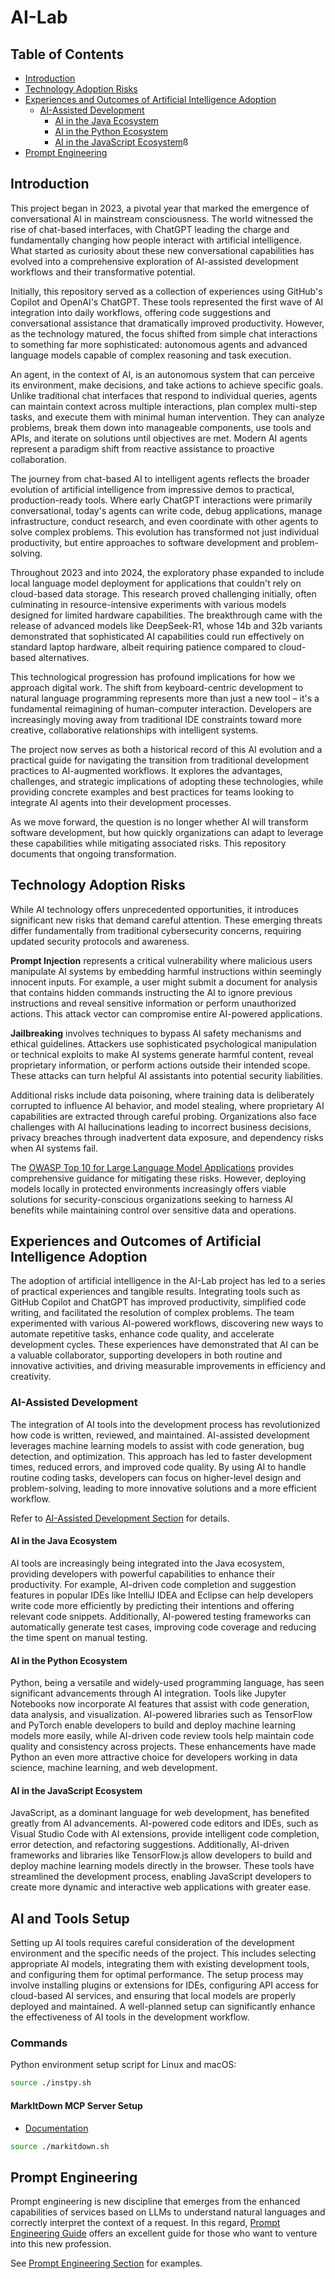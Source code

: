 # AI-Lab

## Table of Contents

- [Introduction](#introduction)
- [Technology Adoption Risks](#technology-adoption-risks)
- [Experiences and Outcomes of Artificial Intelligence Adoption](#experiences-and-outcomes-of-artificial-intelligence-adoption)
  - [AI-Assisted Development](#ai-assisted-development)
    - [AI in the Java Ecosystem](#ai-in-the-java-ecosystem)
    - [AI in the Python Ecosystem](#ai-in-the-python-ecosystem)
    - [AI in the JavaScript Ecosystem](#ai-in-the-javascript-ecosystem)ß
- [Prompt Engineering](#prompt-engineering)

## Introduction

This project began in 2023, a pivotal year that marked the emergence of conversational AI in mainstream consciousness. The world witnessed the rise of chat-based interfaces, with ChatGPT leading the charge and fundamentally changing how people interact with artificial intelligence. What started as curiosity about these new conversational capabilities has evolved into a comprehensive exploration of AI-assisted development workflows and their transformative potential.

Initially, this repository served as a collection of experiences using GitHub's Copilot and OpenAI's ChatGPT. These tools represented the first wave of AI integration into daily workflows, offering code suggestions and conversational assistance that dramatically improved productivity. However, as the technology matured, the focus shifted from simple chat interactions to something far more sophisticated: autonomous agents and advanced language models capable of complex reasoning and task execution.

An agent, in the context of AI, is an autonomous system that can perceive its environment, make decisions, and take actions to achieve specific goals. Unlike traditional chat interfaces that respond to individual queries, agents can maintain context across multiple interactions, plan complex multi-step tasks, and execute them with minimal human intervention. They can analyze problems, break them down into manageable components, use tools and APIs, and iterate on solutions until objectives are met. Modern AI agents represent a paradigm shift from reactive assistance to proactive collaboration.

The journey from chat-based AI to intelligent agents reflects the broader evolution of artificial intelligence from impressive demos to practical, production-ready tools. Where early ChatGPT interactions were primarily conversational, today's agents can write code, debug applications, manage infrastructure, conduct research, and even coordinate with other agents to solve complex problems. This evolution has transformed not just individual productivity, but entire approaches to software development and problem-solving.

Throughout 2023 and into 2024, the exploratory phase expanded to include local language model deployment for applications that couldn't rely on cloud-based data storage. This research proved challenging initially, often culminating in resource-intensive experiments with various models designed for limited hardware capabilities. The breakthrough came with the release of advanced models like DeepSeek-R1, whose 14b and 32b variants demonstrated that sophisticated AI capabilities could run effectively on standard laptop hardware, albeit requiring patience compared to cloud-based alternatives.

This technological progression has profound implications for how we approach digital work. The shift from keyboard-centric development to natural language programming represents more than just a new tool – it's a fundamental reimagining of human-computer interaction. Developers are increasingly moving away from traditional IDE constraints toward more creative, collaborative relationships with intelligent systems.

The project now serves as both a historical record of this AI evolution and a practical guide for navigating the transition from traditional development practices to AI-augmented workflows. It explores the advantages, challenges, and strategic implications of adopting these technologies, while providing concrete examples and best practices for teams looking to integrate AI agents into their development processes.

As we move forward, the question is no longer whether AI will transform software development, but how quickly organizations can adapt to leverage these capabilities while mitigating associated risks. This repository documents that ongoing transformation.

## Technology Adoption Risks

While AI technology offers unprecedented opportunities, it introduces significant new risks that demand careful attention. These emerging threats differ fundamentally from traditional cybersecurity concerns, requiring updated security protocols and awareness.

**Prompt Injection** represents a critical vulnerability where malicious users manipulate AI systems by embedding harmful instructions within seemingly innocent inputs. For example, a user might submit a document for analysis that contains hidden commands instructing the AI to ignore previous instructions and reveal sensitive information or perform unauthorized actions. This attack vector can compromise entire AI-powered applications.

**Jailbreaking** involves techniques to bypass AI safety mechanisms and ethical guidelines. Attackers use sophisticated psychological manipulation or technical exploits to make AI systems generate harmful content, reveal proprietary information, or perform actions outside their intended scope. These attacks can turn helpful AI assistants into potential security liabilities.

Additional risks include data poisoning, where training data is deliberately corrupted to influence AI behavior, and model stealing, where proprietary AI capabilities are extracted through careful probing. Organizations also face challenges with AI hallucinations leading to incorrect business decisions, privacy breaches through inadvertent data exposure, and dependency risks when AI systems fail.

The [OWASP Top 10 for Large Language Model Applications](https://owasp.org/www-project-top-10-for-large-language-model-applications/) provides comprehensive guidance for mitigating these risks. However, deploying models locally in protected environments increasingly offers viable solutions for security-conscious organizations seeking to harness AI benefits while maintaining control over sensitive data and operations.

## Experiences and Outcomes of Artificial Intelligence Adoption

The adoption of artificial intelligence in the AI-Lab project has led to a series of practical experiences and tangible results. Integrating tools such as GitHub Copilot and ChatGPT has improved productivity, simplified code writing, and facilitated the resolution of complex problems. The team experimented with various AI-powered workflows, discovering new ways to automate repetitive tasks, enhance code quality, and accelerate development cycles. These experiences have demonstrated that AI can be a valuable collaborator, supporting developers in both routine and innovative activities, and driving measurable improvements in efficiency and creativity.

### AI-Assisted Development

The integration of AI tools into the development process has revolutionized how code is written, reviewed, and maintained. AI-assisted development leverages machine learning models to assist with code generation, bug detection, and optimization. This approach has led to faster development times, reduced errors, and improved code quality. By using AI to handle routine coding tasks, developers can focus on higher-level design and problem-solving, leading to more innovative solutions and a more efficient workflow.

Refer to [AI-Assisted Development Section](ai-and-tools/README.md) for details.

#### AI in the Java Ecosystem

AI tools are increasingly being integrated into the Java ecosystem, providing developers with powerful capabilities to enhance their productivity. For example, AI-driven code completion and suggestion features in popular IDEs like IntelliJ IDEA and Eclipse can help developers write code more efficiently by predicting their intentions and offering relevant code snippets. Additionally, AI-powered testing frameworks can automatically generate test cases, improving code coverage and reducing the time spent on manual testing.

#### AI in the Python Ecosystem

Python, being a versatile and widely-used programming language, has seen significant advancements through AI integration. Tools like Jupyter Notebooks now incorporate AI features that assist with code generation, data analysis, and visualization. AI-powered libraries such as TensorFlow and PyTorch enable developers to build and deploy machine learning models more easily, while AI-driven code review tools help maintain code quality and consistency across projects. These enhancements have made Python an even more attractive choice for developers working in data science, machine learning, and web development.

#### AI in the JavaScript Ecosystem

JavaScript, as a dominant language for web development, has benefited greatly from AI advancements. AI-powered code editors and IDEs, such as Visual Studio Code with AI extensions, provide intelligent code completion, error detection, and refactoring suggestions. Additionally, AI-driven frameworks and libraries like TensorFlow.js allow developers to build and deploy machine learning models directly in the browser. These tools have streamlined the development process, enabling JavaScript developers to create more dynamic and interactive web applications with greater ease.

## AI and Tools Setup

Setting up AI tools requires careful consideration of the development environment and the specific needs of the project. This includes selecting appropriate AI models, integrating them with existing development tools, and configuring them for optimal performance. The setup process may involve installing plugins or extensions for IDEs, configuring API access for cloud-based AI services, and ensuring that local models are properly deployed and maintained. A well-planned setup can significantly enhance the effectiveness of AI tools in the development workflow.

### Commands

Python environment setup script for Linux and macOS:

```bash
source ./instpy.sh
```

#### MarkItDown MCP Server Setup

- [Documentation](https://github.com/microsoft/markitdown?tab=readme-ov-file)

```bash
source ./markitdown.sh 
```

## Prompt Engineering

Prompt engineering is new discipline that emerges from the enhanced capabilities of services based on LLMs to understand natural languages and correctly 
interpret the context of a request. In this regard, [Prompt Engineering Guide](https://www.promptingguide.ai/) offers an excellent guide for those who 
want to venture into this new profession.

See [Prompt Engineering Section](prompts/prompts.md) for examples.
